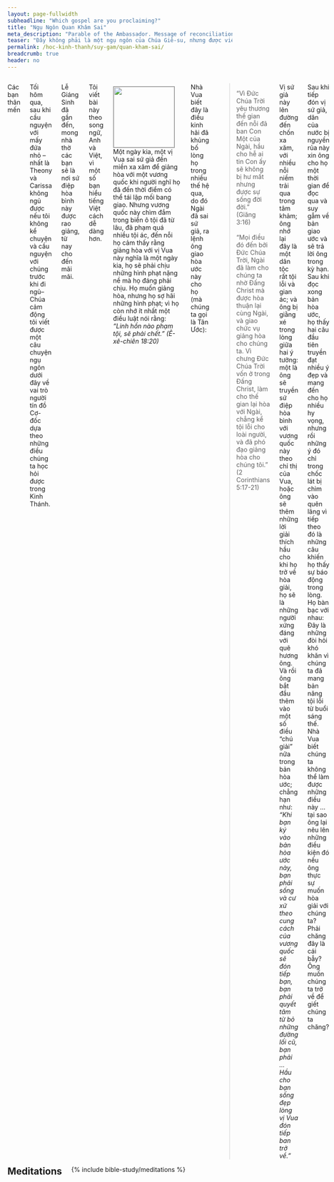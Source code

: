 ```yaml
---
layout: page-fullwidth
subheadline: "Which gospel are you proclaiming?"
title: "Ngụ Ngôn Quan Khâm Sai"
meta_description: "Parable of the Ambassador. Message of reconciliation. Ngụ Ngôn Quan Khâm Sai. Sứ điệp giảng hoà."
teaser: "Đây không phải là một ngụ ngôn của Chúa Giê-su, nhưng được viết trong dạng một ngụ ngôn đẻ thúc dục người đọc làm trọn vẹn vai trò quan khâm sai của Đức Chúa Trời: rao truyền tin mừng cứu rỗi y như Chúa đã giao cho, đừng thêm hoặc bớt gì."
permalink: /hoc-kinh-thanh/suy-gam/quan-kham-sai/
breadcrumb: true
header: no
---
```

<!--more-->
<div class="row">
<div class="medium-8 columns" markdown="1">

Các bạn thân mến

Tối hôm qua, sau khi cầu nguyện với mấy đứa nhỏ –nhất là Theony và Carissa không ngủ được nếu tôi không kể chuyện và cầu nguyện với chúng trước khi đi ngủ– Chúa cảm động tôi viết được một câu chuyện ngụ ngôn dưới đây về vai trò người tín đồ Cơ-đốc dựa theo những điều chúng ta học hỏi được trong Kinh Thánh.

Lễ Giáng Sinh đã gần đến, mong nhà thờ các bạn sẽ là nơi sứ điệp hòa bình này được rao giảng, từ nay cho đến mãi mãi.

Tôi viết bài này theo song ngữ, Anh và Việt, vì một số bạn hiểu tiếng Việt cách dễ dàng hơn.

<div>
<p>
<img alt src="{{ site.baseurl }}/images/Ambassador.jpg" style="border: 1px solid #888888; margin: 7px 15px 0px 0px; max-width: 100%; height: 136px; padding: 0px; float: left;">

Một ngày kia, một vị Vua sai sứ giả đến miền xa xăm để giảng hòa với một vương quốc khi người nghĩ họ đã đến thời điểm có thể tái lập mối bang giao. Nhưng vương quốc này chìm đắm trong biển ô tội đã từ lâu, đã phạm quá nhiều tội ác, đến nỗi họ cảm thấy rằng giảng hòa với vị Vua này nghĩa là một ngày kia, họ sẽ phải chịu những hình phạt nặng nề mà họ đáng phải chịu. Họ muốn giảng hòa, nhưng họ sợ hãi những hình phạt; vì họ còn nhớ ít nhất một điều luật nói rằng: <em>“Linh hồn nào phạm tội, sẽ phải chết.” (Ê-xê-chiên 18:20)</em>

</p>
</div>

Nhà Vua biết đây là điều kinh hãi đã khủng bố lòng họ trong nhiều thế hệ qua, do đó Ngài đã sai sứ giả, ra lệnh ông giao hòa ước này cho họ (mà chúng ta gọi là Tân Ước):

> “Vì Đức Chúa Trời yêu thương thế gian đến nỗi đã ban Con Một của Ngài, hầu cho hễ ai tin Con ấy sẽ không bị hư mất nhưng được sự sống đời đời.” (Giăng 3:16)
<br /><br />
“Mọi điều đó đến bởi Đức Chúa Trời, Ngài đã làm cho chúng ta nhờ Đấng Christ mà được hòa thuận lại cùng Ngài, và giao chức vụ giảng hòa cho chúng ta. Vì chưng Đức Chúa Trời vốn ở trong Đấng Christ, làm cho thế gian lại hòa với Ngài, chẳng kể tội lỗi cho loài người, và đã phó đạo giảng hòa cho chúng tôi.” (2 Corinthians 5:17-21)

Vị sứ giả này lên đường đến chốn xa xăm, với nhiều nỗi niềm trải qua trong tâm khảm; ông nhớ lại đây là một dân tộc rất tội lỗi và gian ác; và ông bị giằng xé trong lòng giữa hai ý tưởng: một là ông sẽ truyền sứ điệp hòa bình với vương quốc này theo chỉ thị của Vua, hoặc ông sẽ thêm những lời giải thích hầu cho khi họ trở về hòa giải, họ sẽ là những người xứng đáng với quê hương ông. Và rồi ông bắt đầu thêm vào một số điều “chú giải” nữa trong bản hòa ước; chẳng hạn như: <em>“Khi bạn ký vào bản hòa ước này, bạn phải sống và cư xử theo cung cách của vương quốc sẽ đón tiếp bạn, bạn phải quyết tâm từ bỏ những đường lối cũ, bạn phải … Hầu cho bạn sống đẹp lòng vị Vua đón tiếp ban trở về.”</em>

Sau khi tiếp đón vị sứ giả, dân của nước bị nguyền rủa này xin ông cho họ một thời gian để đọc qua và suy gẫm về bản giao ước và sẽ trả lời ông trong kỳ hạn. Sau khi đọc xong bản hòa ước, họ thấy hai câu đầu tiên truyền đạt nhiều ý đẹp và mang đến cho họ nhiều hy vọng, nhưng rồi những ý đó chỉ trong chốc lát bị chìm vào quên lãng vì tiếp theo đó là những câu khiến họ thấy sự báo động trong lòng. Họ bàn bạc với nhau: Đây là những đòi hỏi khó khăn vì chúng ta đã mang bản năng tội lỗi từ buổi sáng thế. Nhà Vua biết chúng ta không thể làm được những điều này … tại sao ông lại nêu lên những điều kiện đó nếu ông thực sự muốn hòa giải với chúng ta? Phải chăng đây là cái bẫy? Ông muốn chúng ta trở về để giết chúng ta chăng?

Sau khi bàn bạc một thời gian, họ quyết định đây không phải là bản giao ước mà lòng họ mong muốn; chẳng phải là họ không muốn trở về, nhưng vì họ nghĩ rằng vương quốc này đã ngoài tầm tay họ vì họ đã chìm đắm quá sâu trong tội lỗi. Thế rồi họ tiễn đưa sứ giả về tay không.

Khi về đến quê hương, vị sứ giả trình lại tin buồn cho nhà Vua, Ngài cũng rất buồn bã trong lòng vì họ đã từ khước bản giao ước mà Ngài đã lấy làm vinh hiển vì sự hi sinh vĩ đại của Con Một của mình, và Ngài đã hi vọng thấy những giọt nước mắt tràn tuôn trên những khuôn mặt của những người khốn khổ bây giờ tràn đầy sự biết ơn khoan hồng của Ngài.

Sau khi đọc đi đọc lại bản giao ước, Ngài không tưởng được tại sao họ lại không nhận sự rộng lượng dường ấy; Ngài bèn sai triệu vị sứ giả đến cung điện và hỏi ông kể lại tường tận điều gì đã xảy ra.

Ngài sững sờ … khi biết được quan khâm sai mình đã đổi bản giao ước …

Vị sứ giả này đã tìm cách đem đến sự biến đổi trong những người khốn khổ này bằng chính sức mình … và không đúng thì. Chính ra ông nên nhường việc này cho Đấng Cố Vấn, Ngôi Ba của Đức Chúa Trời, Đấng duy nhất có thể biến đổi đời sống họ; vì xác thịt chỉ sanh ra xác thịt, chỉ Thánh Linh mới ban sự sống. Dân của nước bị nguyền rủa này dường như hiểu tình trạng khốn khổ của mình hơn chính vị khâm sai; nghĩ rằng những “phụ chú” đến từ nhà Vua, họ thành thực nhận thấy trong lòng rằng họ không thể chấp nhận hòa ước này vì những điều kiện quá khó khăn. Thực ra vị khâm sai phải biết rõ về điều này rồi, rằng yêu cầu những tội nhân này làm những điều đòi hỏi trong phần phụ chú chẳng khác gì bắt họ phải trở về lòng mẹ để được tái sinh (Giăng 3:4)

Chúa đã truyền bá sứ điệp hòa bình cho nhân loại, nhưng trong nhiều đoạn Kinh Thánh, Ngài tiếp tục làm việc trong lòng họ để họ được lớn mạnh và hiểu chiều cao, sâu, rộng của ân điển Ngài, hầu cho mảnh đất tâm linh trong lòng họ được trở nên màu mỡ và Đấng Cố Vấn–Thánh Linh–có thể làm công việc vĩ đại của Ngài.

Nhiều người trong vòng chúng ta phạm tội này giống như người sứ giả, cố gắng làm công việc của Thánh Linh mà không chăm bón đất với sự nhân từ và ân điển Chúa. Do đó nhiều người ký vào tờ giao ước mà không hiểu trọn vẹn quyền giải phóng cho họ được tự do, nhất là khi bản giao ước đó bị xóa mờ bởi những “phụ chú,” như người sứ giả đã làm. Những phụ chú này làm mất đi hiệu năng của tờ giao ước.

Điều duy nhất vị sứ giả này nên làm, là tìm cách chứng tỏ cho họ thấy sự đáng tin cậy của vị Vua đã ban cho bản hòa ước này, và quyền năng tha bổng của nó mà không thêm vào hoặc bớt đi bất cứ một điều gì. Nếu ông làm được điều đó, ông sẽ làm trọn vai trò của mình là người có thể dạy dỗ người khác trong đường lối Chúa.

{% include bible-study/bible-study-footer %}
</div><!-- /.medium-8.columns -->
<div class="bible-index medium-4 columns">
<h2 style="margin: 0px">Meditations</h2>
        {% include bible-study/meditations %}
</div><!-- /.medium-4.columns -->
</div><!-- /.row -->
